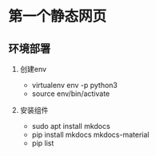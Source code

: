 # 第一个静态网页

## 环境部署

1. 创建env
	- virtualenv env -p python3
	- source env/bin/activate

2. 安装组件
	- sudo apt install mkdocs
	- pip install mkdocs mkdocs-material
	- pip list
